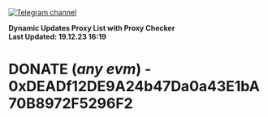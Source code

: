 [![Telegram channel](https://img.shields.io/endpoint?url=https://runkit.io/damiankrawczyk/telegram-badge/branches/master?url=https://t.me/n4z4v0d)](https://t.me/n4z4v0d) 

**Dynamic Updates Proxy List with Proxy Checker**  
**Last Updated: 19.12.23 16:19**

# DONATE (_any evm_) - 0xDEADf12DE9A24b47Da0a43E1bA70B8972F5296F2
